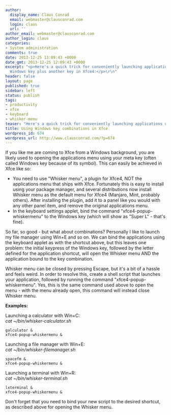 ```yaml
---
author:
  display_name: Claus Conrad
  email: webmaster@clausconrad.com
  login: claus
  url: ''
author_email: webmaster@clausconrad.com
author_login: claus
categories:
- System administration
comments: true
date: 2013-12-25 13:09:43 +0000
date_gmt: 2013-12-25 12:09:43 +0000
excerpt: "<p>Here's a quick trick for conveniently launching applications using the
  Windows key plus another key in Xfce4:</p>\r\n"
header: false
layout: page
published: true
sidebar: left
status: publish
tags:
- productivity
- xfce
- keyboard
- whisker-menu
teaser: "Here's a quick trick for conveniently launching applications using the Windows key plus another key in Xfce4:"
title: Using Windows key combinations in Xfce
wordpress_id: 674
wordpress_url: http://www.clausconrad.com/?p=674
---
```

If you like me are coming to Xfce from a Windows background, you are likely used to opening the applications menu using your meta key (often called Windows key because of its symbol). This can easily be achieved in Xfce like so:

* You need to use "Whisker menu", a plugin for Xfce4, NOT the applications menu that ships with Xfce. Fortunately this is easy to install using your package manager, and several distributions now install Whisker menu as the default menu for Xfce4 (Manjaro, Mint, probably others). After installing the plugin, add it to a panel like you would with any other panel item, and remove the original applications menu.
* In the keyboard settings applet, bind the command "xfce4-popup-whiskermenu" to the Windows key (which will show as "Super L" - that's fine).

So far, so good - but what about combinations? Personally I like to launch my file manager using Win+E and so on. We can bind the applications using the keyboard applet as with the shortcut above, but this leaves one problem: the initial keypress of the Windows key, followed by the letter defined for the application shortcut, will open the Whisker menu AND the application bound to
the key combination.

Whisker menu can be closed by pressing Escape, but it's a bit of a hassle and feels weird. In order to resolve this, create a shell script that launches your application, followed by running the command "xfce4-popup-whiskermenu". Yes, this is the same command used above to open the menu - with the menu already open, this command will instead close Whisker menu.

**Examples:**

Launching a calculator with Win+C:  
_cat ~/bin/whisker-calculator.sh_
```shell
galculator &
xfce4-popup-whiskermenu &
```

Launching a file manager with Win+E:  
_cat ~/bin/whisker-filemanager.sh_
```shell
spacefm &
xfce4-popup-whiskermenu &
```

Launching a terminal with Win+R:  
_cat ~/bin/whisker-terminal.sh_
```shell
lxterminal &
xfce4-popup-whiskermenu &
```

Don't forget that you need to bind your new script to the desired shortcut, as described above for opening the Whisker menu.
